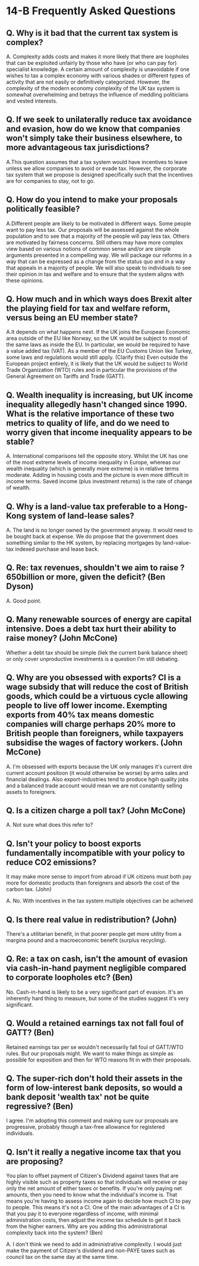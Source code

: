 # 14-B Frequently Asked Questions

## Q. Why is it bad that the current tax system is complex?

A. Complexity adds costs and makes it more likely that there are loopholes that can be exploited unfairly by those who have (or who can pay for) specialist knowledge. A certain amount of complexity is unavoidable if one wishes to tax a complex economy with various shades or different types of activity that are not easily or definitively categorized. However, the complexity of the modern economy complexity of the UK tax system is somewhat overwhelming and betrays the influence of meddling politicians and vested interests.

## Q. If we seek to unilaterally reduce tax avoidance and evasion, how do we know that companies won't simply take their business elsewhere, to more advantageous tax jurisdictions?

A.This question assumes that a tax system would have incentives to leave unless we allow companies to avoid or evade tax. However, the corporate tax system that we propose is designed specifically such that the incentives are for companies to stay, not to go. 

## Q. How do you intend to make your proposals politically feasible?

A.Different people are likely to be motivated in different ways. Some people want to pay less tax. Our proposals will be assessed against the whole population and to see that a majority of the people will pay less tax. Others are motivated by fairness concerns. Still others may have more complex view based on various notions of common sense and/or are simple arguments presented in a compelling way. We will package our reforms in a way that can be expressed as a change from the status quo and in a way that appeals in a majority of people. We will also speak to individuals to see their opinion in tax and welfare and to ensure that the system aligns with these opinions.

## Q. How much and in which ways does Brexit alter the playing field for tax and welfare reform, versus being an EU member state?

A.It depends on what happens next. If the UK joins the European Economic area outside of the EU like Norway, so the UK would be subject to most of the same laws as inside the EU. In particular, we would be required to have a value added tax (VAT). As a member of the EU Customs Union like Turkey, some laws and regulations would still apply. (Clarify this) Even outside the European project entirely, it is likely that the UK would be subject to World Trade Organization (WTO) rules and in particular the provisions of the General Agreement on Tariffs and Trade (GATT).

## Q. Wealth inequality is increasing, but UK income inequality allegedly hasn't changed since 1990. What is the relative importance of these two metrics to quality of life, and do we need to worry given that income inequality appears to be stable?

A. International comparisons tell the opposite story. Whilst the UK has one of the most extreme levels of income inequality in Europe, whereas our wealth inequality (which is generally more extreme) is in relative terms moderate. Adding in housing costs and the picture is even more difficult in income terms. Saved income (plus investment returns) is the rate of change of wealth.

## Q. Why is a land-value tax preferable to a Hong-Kong system of land-lease sales?

A. The land is no longer owned by the government anyway. It would need to be bought back at expense. We do propose that the government does something similar to the HK system, by replacing mortgages by land-value-tax indexed purchase and lease back.

## Q. Re: tax revenues, shouldn't we aim to raise ?650billion or more, given the deficit? (Ben Dyson)

A. Good point.

## Q. Many renewable sources of energy are capital intensive. Does a debt tax hurt their ability to raise money? (John McCone)

Whether a debt tax should be simple (liek the current bank balance sheet) or only cover unproductive investments is a question I'm still debating.

## Q. Why are you obsessed with exports? CI is a wage subsidy that will reduce the cost of British goods, which could be a virtuous cycle allowing people to live off lower income. Exempting exports from 40% tax means domestic companies will charge perhaps 20% more to British people than foreigners, while taxpayers subsidise the wages of factory workers. (John McCone)

A. I'm obsessed with exports because the UK only manages it's current dire current account positoon (it would otherwise be worse) by arms sales and financial dealings. Also export-industries tend to produce hgih quality jobs and a balanced trade account would mean we are not constantly selling assets to foreigners.

## Q. Is a citizen charge a poll tax? (John McCone)

A. Not sure what does this refer to?

## Q. Isn't your policy to boost exports fundamentally incompatible with your policy to reduce CO2 emissions?

It may make more sense to import from abroad if UK citizens must both pay more for domestic products than foreigners and absorb the cost of the carbon tax. (John)

A. No. With incentives in the tax system multiple objectives can be acheived

## Q. Is there real value in redistribution? (John)

There's a utilitarian benefit, in that poorer people get more utility from a margina pound and a macroeconomic benefit (surplus recycling).

## Q. Re: a tax on cash, isn't the amount of evasion via cash-in-hand payment negligible compared to corporate loopholes etc? (Ben)

No. Cash-in-hand is likely to be a very significant part of evasion. It's an inherently hard thing to measure, but some of the studies suggest it's very significant.

## Q. Would a retained earnings tax not fall foul of GATT? (Ben)

Retained earnings tax per se wouldn't necessarily fall foul of GATT/WTO rules. But our proposals might. We want to make things as simple as possible for exposition and then for WTO reasons fit in with their proposals.

## Q. The super-rich don't hold their assets in the form of low-interest bank deposits, so would a bank deposit 'wealth tax' not be quite regressive? (Ben)

I agree. I'm adopting this comment and making sure our proposals are progressive, probably though a tax-free allowance for registered individuals.

## Q. Isn't it really a negative income tax that you are proposing?

You plan to offset payment of Citizen's Dividend against taxes that are highly visible such as property taxes so that individuals will receive or pay only the net amount of either taxes or benefits.  If you're only paying net amounts, then you need to know what the individual's income is. That means you're having to assess income again to decide how much CI to pay to people. This means it's not a CI. One of the main advantages of a CI is that you pay it to everyone regardless of income, with minimal administration costs, then adjust the income tax schedule to get it back from the higher earners. Why are you adding this administrational complexity back into the system? (Ben)

A. I don't think we need to add in administrative complexity. I would just make the payment of Citizen's dividend and non-PAYE taxes such as council tax on the same day at the same time.